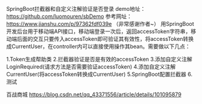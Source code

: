 SpringBoot拦截器和自定义注解验证是否登录
demo地址：https://github.com/luomouren/sbDemo 
参考网址：https://www.jianshu.com/p/97362fdf039e （非常感谢作者~） 
用SpringBoot开发后台用于移动端API接口，移动端登录一次后，返回accessToken字符串，移动端后面的交互只要传入accessToken即可验证其有效性，将accessToken转换成CurrentUser，在controller内可以直接使用操作其bean。需要做以下几点：

1.Token生成帮助类
2.拦截器验证是否是有效的accessToken
3.添加自定义注解LoginRequired(请求方法是否需要验证accessToken)
4.添加自定义注解CurrentUser(将accessToken转换成CurrentUser)
5.SpringBoot配置拦截器
6.测试






百战商城
https://blog.csdn.net/qq_43371556/article/details/101095879